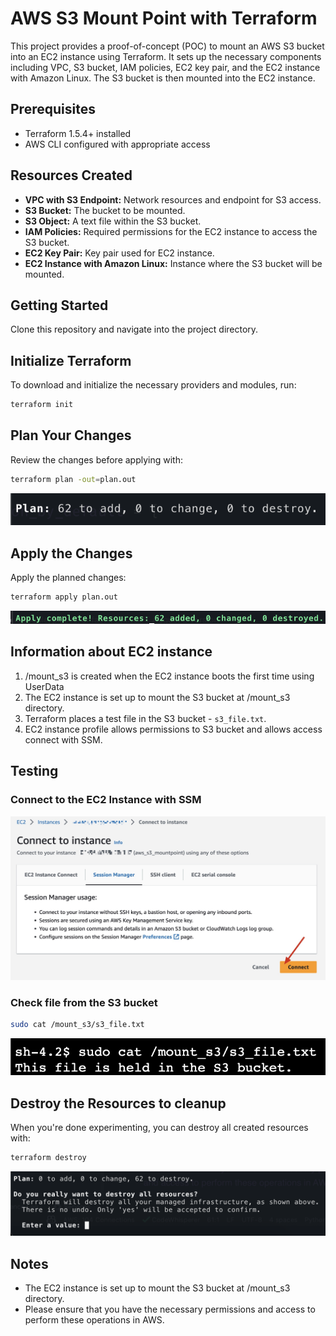 # AWS S3 Mount Point with Terraform
This project provides a proof-of-concept (POC) to mount an AWS S3 bucket into an EC2 instance using Terraform. It sets up the necessary components including VPC, S3 bucket, IAM policies, EC2 key pair, and the EC2 instance with Amazon Linux. The S3 bucket is then mounted into the EC2 instance.

## Prerequisites
* Terraform 1.5.4+ installed
* AWS CLI configured with appropriate access

## Resources Created
* **VPC with S3 Endpoint:** Network resources and endpoint for S3 access.
* **S3 Bucket:** The bucket to be mounted.
* **S3 Object:** A text file within the S3 bucket.
* **IAM Policies:** Required permissions for the EC2 instance to access the S3 bucket.
* **EC2 Key Pair:** Key pair used for EC2 instance.
* **EC2 Instance with Amazon Linux:** Instance where the S3 bucket will be mounted.

## Getting Started
Clone this repository and navigate into the project directory.

## Initialize Terraform
To download and initialize the necessary providers and modules, run:

```bash
terraform init
```

## Plan Your Changes
Review the changes before applying with:

```bash
terraform plan -out=plan.out
```
![tf_plan.png](images%2Ftf_plan.png)
## Apply the Changes
Apply the planned changes:

```bash
terraform apply plan.out
```
![tf_apply.png](images%2Ftf_apply.png)

## Information about EC2 instance
1. /mount_s3 is created when the EC2 instance boots the first time using UserData
2. The EC2 instance is set up to mount the S3 bucket at /mount_s3 directory.
3. Terraform places a test file in the S3 bucket - `s3_file.txt`.
4. EC2 instance profile allows permissions to S3 bucket and allows access connect with SSM.

## Testing
### Connect to the EC2 Instance with SSM
![ssm_connect.jpg](images%2Fssm_connect.jpg)

### Check file from the S3 bucket
```bash
sudo cat /mount_s3/s3_file.txt
```
![s3_file.png](images%2Fs3_file.png)

## Destroy the Resources to cleanup
When you're done experimenting, you can destroy all created resources with:

```bash
terraform destroy
```
![tf_destroy.png](images%2Ftf_destroy.png)

## Notes
* The EC2 instance is set up to mount the S3 bucket at /mount_s3 directory.
* Please ensure that you have the necessary permissions and access to perform these operations in AWS.
